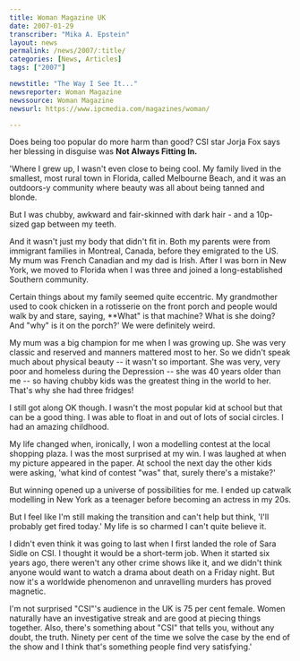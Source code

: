```yaml
---
title: Woman Magazine UK
date: 2007-01-29
transcriber: "Mika A. Epstein"
layout: news
permalink: /news/2007/:title/
categories: [News, Articles]
tags: ["2007"]

newstitle: "The Way I See It..."
newsreporter: Woman Magazine
newssource: Woman Magazine
newsurl: https://www.ipcmedia.com/magazines/woman/

---
```


Does being too popular do more harm than good? CSI star Jorja Fox says her blessing in disguise was **Not Always Fitting In.**

'Where I grew up, I wasn't even close to being cool. My family lived in the smallest, most rural town in Florida, called Melbourne Beach, and it was an outdoors-y community where beauty was all about being tanned and blonde.

But I was chubby, awkward and fair-skinned with dark hair - and a 10p-sized gap between my teeth.

And it wasn't just my body that didn't fit in. Both my parents were from immigrant families in Montreal, Canada, before they emigrated to the US. My mum was French Canadian and my dad is Irish. After I was born in New York, we moved to Florida when I was three and joined a long-established Southern community.

Certain things about my family seemed quite eccentric. My grandmother used to cook chicken in a rotisserie on the front porch and people would walk by and stare, saying, **What" is that machine? What is she doing? And "why" is it on the porch?' We were definitely weird.

My mum was a big champion for me when I was growing up. She was very classic and reserved and manners mattered most to her. So we didn't speak much about physical beauty -- it wasn't so important. She was very, very poor and homeless during the Depression -- she was 40 years older than me -- so having chubby kids was the greatest thing in the world to her. That's why she had three fridges!

I still got along OK though. I wasn't the most popular kid at school but that can be a good thing. I was able to float in and out of lots of social circles. I had an amazing childhood.

My life changed when, ironically, I won a modelling contest at the local shopping plaza. I was the most surprised at my win. I was laughed at when my picture appeared in the paper. At school the next day the other kids were asking, 'what kind of contest "was" that, surely there's a mistake?'

But winning opened up a universe of possibilities for me. I ended up catwalk modelling in New York as a teenager before becoming an actress in my 20s.

But I feel like I'm still making the transition and can't help but think, 'I'll probably get fired today.' My life is so charmed I can't quite believe it.

I didn't even think it was going to last when I first landed the role of Sara Sidle on CSI. I thought it would be a short-term job. When it started six years ago, there weren't any other crime shows like it, and we didn't think anyone would want to watch a drama about death on a Friday night. But now it's a worldwide phenomenon and unravelling murders has proved magnetic.

I'm not surprised "CSI"'s audience in the UK is 75 per cent female. Women naturally have an investigative streak and are good at piecing things together. Also, there's something about "CSI" that tells you, without any doubt, the truth. Ninety per cent of the time we solve the case by the end of the show and I think that's something people find very satisfying.'
